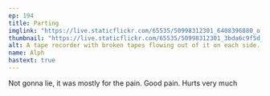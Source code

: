 ```yaml
---
ep: 194
title: Parting
imglink: "https://live.staticflickr.com/65535/50998312301_6408396880_o.jpg"
thumbnail: "https://live.staticflickr.com/65535/50998312301_3bda6c9f5d_q.jpg"
alt: A tape recorder with broken tapes flowing out of it on each side. The tape bears the name 'The Magnus Archives - Parting' on it. The broken tapes are represent the link between Jon and Martin breaking.
name: Alph
hastext: true
---
```

Not gonna lie, it was mostly for the pain. Good pain. Hurts very much